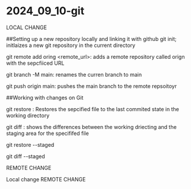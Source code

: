 # 2024_09_10-git

LOCAL CHANGE 

##Setting up a new repository locally and linking it with github
git init; initlaizes a new git repository in the current directory 

git remote add oring <remote_url>: adds a remote repository called orign with the sepcfiiced URL 

git branch -M main: renames the curren branch to main

git push origin main: pushes the main branch to the remote repsoitoyr 

##Working with changes on Git

git restore <file>: Restores the sepcified file to the last commited state in the working directory 

git diff <file>: shows the differences between the working driecting and the staging area for the specififed file 

git restore --staged <file>

git diff --staged <file>

REMOTE CHANGE

Local change 
REMOTE CHANGE 
